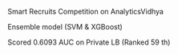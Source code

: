 Smart Recruits Competition on AnalyticsVidhya

Ensemble model (SVM & XGBoost)

Scored 0.6093 AUC on Private LB (Ranked 59 th)

